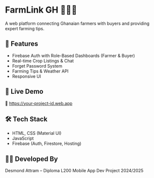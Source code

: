 # FarmLink GH 🌾🇬🇭

A web platform connecting Ghanaian farmers with buyers and providing expert farming tips.

## 🔧 Features
- Firebase Auth with Role-Based Dashboards (Farmer & Buyer)
- Real-time Crop Listings & Chat
- Forget Password System
- Farming Tips & Weather API
- Responsive UI

## 🚀 Live Demo
🔗 https://your-project-id.web.app

## 🛠️ Tech Stack
- HTML, CSS (Material UI)
- JavaScript
- Firebase (Auth, Firestore, Hosting)

## 👨‍💻 Developed By
Desmond Attram – Diploma L200 Mobile App Dev Project 2024/2025
